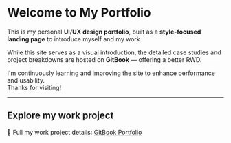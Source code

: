 # Welcome to My Portfolio

This is my personal **UI/UX design portfolio**, built as a **style-focused landing page** to introduce myself and my work.

While this site serves as a visual introduction, the detailed case studies and project breakdowns are hosted on **GitBook** — offering a better RWD.

I'm continuously learning and improving the site to enhance performance and usability.  
Thanks for visiting!

---

## Explore my work project  
📘 Full my work project details: [GitBook Portfolio](https://ray120.gitbook.io/works)